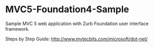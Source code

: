MVC5-Foundation4-Sample
=======================

Sample MVC 5 web application with Zurb Foundation user interface framework.

Steps by Step Guide: http://www.mytecbits.com/microsoft/dot-net/
